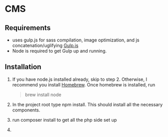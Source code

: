 # CMS

## Requirements
- uses gulp.js for sass compilation, image optimization, and js
  concatenation/uglifying [Gulp.js](http://gulpjs.com/)
- Node is required to get Gulp up and running.

## Installation
1. If you have node.js installed already, skip to step 2. Otherwise, I recommend you install [Homebrew](http://brew.sh). Once homebrew is installed, run
   > brew install node

2. In the project root type npm install. This should install all the necessary
components.

3. run composer install to get all the php side set up

4. 
